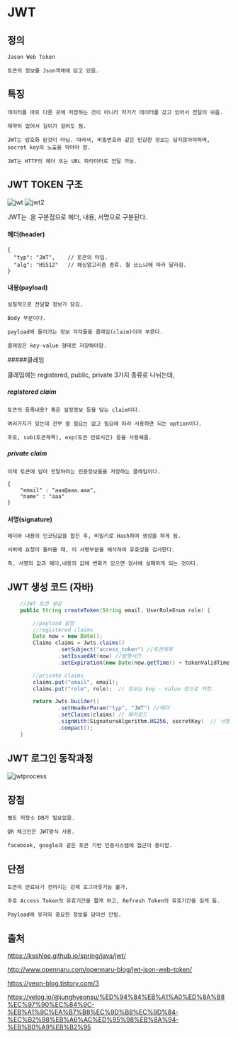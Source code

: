 # JWT

## 정의 

    Jason Web Token

    토큰의 정보를 Json객체에 담고 있음.

## 특징 

    데이터를 따로 다른 곳에 저장하는 것이 아니라 자기가 데이터를 갖고 있어서 전달이 쉬움.

    제약이 없어서 길이가 길어도 됨. 

    JWT는 암호화 된것이 아님. 따라서, 비밀번호와 같은 민감한 정보는 담지않아야하며, 
    secret key의 노출을 막아야 함. 

    JWT는 HTTP의 헤더 또는 URL 파라미터로 전달 가능.


## JWT TOKEN 구조 

![jwt](../../images/Spring/jwt.png)
![jwt2](../../images/Spring/jwt2.png)

JWT는 .을 구분점으로 헤더, 내용, 서명으로 구분된다. 

#### 헤더(header)

~~~
{
  "typ": "JWT",    // 토큰의 타입. 
  "alg": "HS512"   // 해싱알고리즘 종류. 뭘 쓰느냐에 따라 달라짐.
}
~~~

#### 내용(payload) 

    실질적으로 전달할 정보가 담김. 

    Body 부분이다. 

    payload에 들어가는 정보 각각들을 클레임(claim)이라 부른다. 

    클레임은 key-value 형태로 저장해야함.

#####클레임

클레임에는 registered, public, private 3가지 종류로 나뉘는데, 

##### registered claim

    토큰의 등록내용? 혹은 설정정보 등을 담는 claim이다. 

    여러가지가 있는데 전부 쓸 필요는 없고 필요에 따라 사용하면 되는 option이다. 

    주로, sub(토큰제목), exp(토큰 만료시간) 등을 사용해줌. 


##### private claim

    이제 토큰에 담아 전달하려는 인증정보들을 저장하는 클레임이다. 

~~~
{
    "email" : "aaa@aaa.aaa",
    "name" : "aaa"
}
~~~

#### 서명(signature)

    헤더와 내용의 인코딩값을 합친 후, 비밀키로 Hash하여 생성을 하게 됨.

    서버에 요청이 들어올 때, 이 서명부분을 해석하여 유효성을 검사한다. 

    즉, 서명의 값과 헤더,내용의 값에 변화가 있으면 검사에 실패하게 되는 것이다. 


## JWT 생성 코드 (자바)

~~~java
    //JWT 토큰 생성
    public String createToken(String email, UserRoleEnum role) {

        //payload 설정
        //registered claims
        Date now = new Date();
        Claims claims = Jwts.claims()
                .setSubject("access_token") //토큰제목
                .setIssuedAt(now) //발행시간
                .setExpiration(new Date(now.getTime() + tokenValidTime)); // 토큰 만료기한

        //private claims
        claims.put("email", email);
        claims.put("role", role);  // 정보는 key - value 쌍으로 저장.

        return Jwts.builder()
                .setHeaderParam("typ", "JWT") //헤더
                .setClaims(claims) // 페이로드
                .signWith(SignatureAlgorithm.HS256, secretKey)  // 서명. 사용할 암호화 알고리즘과 signature 에 들어갈 secretKey 세팅
                .compact();
    }
~~~

## JWT 로그인 동작과정

![jwtprocess](../../images/Spring/jwtprocess.png)

## 장점 

    별도 저장소 DB가 필요없음. 

    QR 체크인은 JWT방식 사용.

    facebook, google과 같은 토큰 기반 인증시스템에 접근이 용이함. 

## 단점 

    토큰이 만료되기 전까지는 강제 로그아웃기능 불가. 

    주로 Access Token의 유효기간을 짧게 하고, Refresh Token의 유효기간을 길게 둠. 

    Payload에 유저의 중요한 정보를 담아선 안됨. 

## 출처 

https://ksshlee.github.io/spring/java/jwt/

http://www.opennaru.com/opennaru-blog/jwt-json-web-token/

https://yeon-blog.tistory.com/3

https://velog.io/@junghyeonsu/%ED%94%84%EB%A1%A0%ED%8A%B8%EC%97%90%EC%84%9C-%EB%A1%9C%EA%B7%B8%EC%9D%B8%EC%9D%84-%EC%B2%98%EB%A6%AC%ED%95%98%EB%8A%94-%EB%B0%A9%EB%B2%95